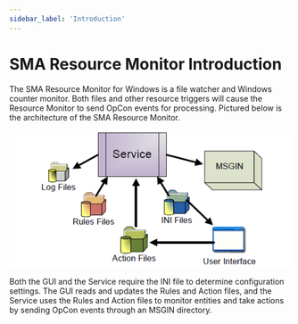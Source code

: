 ```yaml
---
sidebar_label: 'Introduction'
---
```


# SMA Resource Monitor Introduction

The SMA Resource Monitor for Windows is a file watcher and Windows counter monitor. Both files and other resource triggers will cause the Resource Monitor to send OpCon events for processing. Pictured below is the architecture of the SMA Resource Monitor.

![SMA Resource Monitor Architecture](../../Resources/Images/Utilities/SMARMarch.png "SMA Resource Monitor Architecture")

Both the GUI and the Service require the INI file to determine configuration settings. The GUI reads and updates the Rules and Action files, and the Service uses the Rules and Action files to monitor entities and take actions by sending OpCon events through an MSGIN directory.
